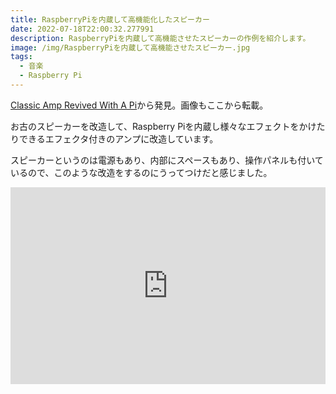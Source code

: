 ```yaml
---
title: RaspberryPiを内蔵して高機能化したスピーカー
date: 2022-07-18T22:00:32.277991
description: RaspberryPiを内蔵して高機能させたスピーカーの作例を紹介します。
image: /img/RaspberryPiを内蔵して高機能させたスピーカー.jpg
tags:
  - 音楽
  - Raspberry Pi
---
```

[Classic Amp Revived With A Pi](https://hackaday.com/2022/07/05/classic-amp-revived-with-a-pi/)から発見。画像もここから転載。

お古のスピーカーを改造して、Raspberry Piを内蔵し様々なエフェクトをかけたりできるエフェクタ付きのアンプに改造しています。

スピーカーというのは電源もあり、内部にスペースもあり、操作パネルも付いているので、このような改造をするのにうってつけだと感じました。


<iframe width="100%" height="315" src="https://www.youtube.com/embed/wl24fLW1fQE" title="YouTube video player" frameborder="0" allow="accelerometer; autoplay; clipboard-write; encrypted-media; gyroscope; picture-in-picture" allowfullscreen></iframe>

